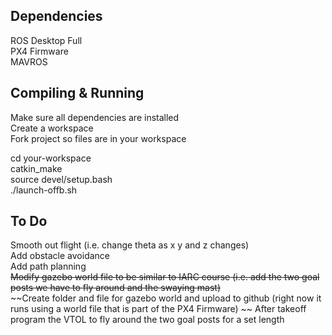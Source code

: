 ## Dependencies
ROS Desktop Full  
PX4 Firmware  
MAVROS  

## Compiling & Running
Make sure all dependencies are installed  
Create a workspace  
Fork project so files are in your workspace  

cd your-workspace  
catkin_make  
source devel/setup.bash  
./launch-offb.sh  

##  To Do  
Smooth out flight (i.e. change theta as x y and z changes)  
Add obstacle avoidance  
Add path planning  
~~Modify gazebo world file to be similar to IARC course (i.e. add the two goal posts we have to fly around and the swaying mast)~~  
~~Create folder and file for gazebo world and upload to github (right now it runs using a world file that is part of the PX4 Firmware)  ~~
After takeoff program the VTOL to fly around the two goal posts for a set length

